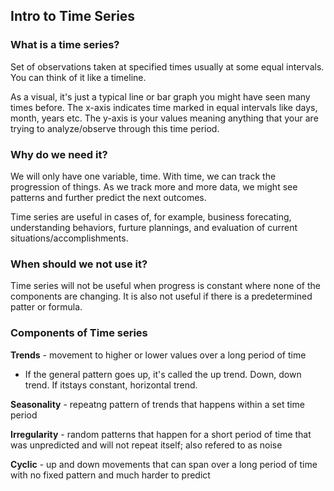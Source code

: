 <!--title="Time Series"-->

## Intro to Time Series

### What is a time series?

Set of observations taken at specified times usually at some equal intervals. You can think of it like a timeline.

As a visual, it's just a typical line or bar graph you might have seen many times before. The x-axis indicates time marked in equal intervals like days, month, years etc. The y-axis is your values meaning anything that your are trying to analyze/observe through this time period.

### Why do we need it?

We will only have one variable, time. With time, we can track the progression of things. As we track more and more data, we might see patterns and further predict the next outcomes. 

Time series are useful in cases of, for example, business forecating, understanding behaviors, furture plannings, and evaluation of current situations/accomplishments.	

### When should we not use it?

Time series will not be useful when progress is constant where none of the components are changing. It is also not useful if there is a predetermined patter or formula.

### Components of Time series

**Trends** - movement to higher or lower values over a long period of time

- If the general pattern goes up, it's called the up trend. Down, down trend. If itstays constant, horizontal trend.

**Seasonality** - repeatng pattern of trends that happens within a set time period

**Irregularity** - random patterns that happen for a short period of time that was unpredicted and will not repeat itself; also refered to as noise

**Cyclic** - up and down movements that can span over a long period of time with no fixed pattern and much harder to predict 

### 

